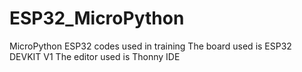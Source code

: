 # ESP32_MicroPython
MicroPython ESP32 codes used in training 
The board used is ESP32 DEVKIT V1 
The editor used is Thonny IDE
